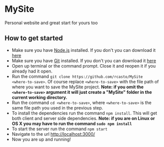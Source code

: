 # MySite
Personal website and great start for yours too

## How to get started
- Make sure you have [Node.js](https://nodejs.org/) installed.  If you don't you can download it [here](https://nodejs.org/download/)
- Make sure you have [Git](http://git-scm.com/) installed.  If you don't you can download it [here](http://git-scm.com/downloads)
- Open up terminal or the command prompt. Close it and reopen it if you already had it open.
- Run the command `git clone https://github.com/rcasto/MySite <where-to-save>`.  Of course replace `<where-to-save>` with the file path of where you want to save the MySite project. **Note: if you omit the `<where-to-save>` argument it will just create a "MySite" folder in the current working directory.**
- Run the command `cd <where-to-save>`, where `<where-to-save>` is the same file path you used in the previous step.
- To install the dependencies run the command `npm install`.  This will get both client and server side dependencies. **Note: if you are on Linux or OS X you may have to run the command `sudo npm install`**
- To start the server run the command `npm start`
- Navigate to the url [http://localhost:3000/](http://localhost:3000)
- Now you are up and running!